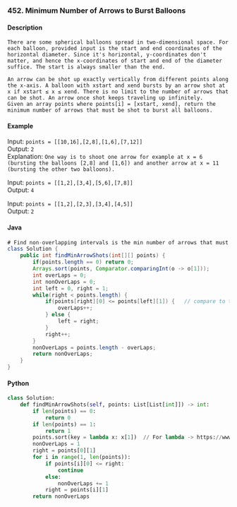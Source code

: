 ### 452. Minimum Number of Arrows to Burst Balloons
#### Description
`There are some spherical balloons spread in two-dimensional space. For each balloon, provided input is the start and end coordinates of the horizontal diameter. Since it's horizontal, y-coordinates don't matter, and hence the x-coordinates of start and end of the diameter suffice. The start is always smaller than the end.`  

`An arrow can be shot up exactly vertically from different points along the x-axis. A balloon with xstart and xend bursts by an arrow shot at x if xstart ≤ x ≤ xend. There is no limit to the number of arrows that can be shot. An arrow once shot keeps traveling up infinitely.`  
`Given an array points where points[i] = [xstart, xend], return the minimum number of arrows that must be shot to burst all balloons.`  
#### Example
Input: `points = [[10,16],[2,8],[1,6],[7,12]]`  
Output: `2`  
Explanation: `One way is to shoot one arrow for example at x = 6 (bursting the balloons [2,8] and [1,6]) and another arrow at x = 11 (bursting the other two balloons).`  

Input: `points = [[1,2],[3,4],[5,6],[7,8]]`  
Output: `4`

Input: `points = [[1,2],[2,3],[3,4],[4,5]]`  
Output: `2`  
#### Java
```java
# Find non-overlapping intervals is the min number of arrows that must be shot to burst all balloons.
class Solution {
    public int findMinArrowShots(int[][] points) {
        if(points.length == 0) return 0;
        Arrays.sort(points, Comparator.comparingInt(o -> o[1]));
        int overLaps = 0;
        int nonOverLaps = 0;
        int left = 0, right = 1;
        while(right < points.length) {
            if(points[right][0] <= points[left][1]) {   // compare to two sorted intervals: start element([1][0]) of second intervals in array vs end element([0][1]) of first intervals in array. 
                overLaps++;
            } else {
                left = right;
            }
            right++;
        }
        nonOverLaps = points.length - overLaps;
        return nonOverLaps;
    }
}
```
#### Python
```python
class Solution:
    def findMinArrowShots(self, points: List[List[int]]) -> int:
        if len(points) == 0:
            return 0
        if len(points) == 1:
            return 1
        points.sort(key = lambda x: x[1])  // For lambda -> https://www.w3schools.com/python/python_lambda.asp
        nonOverLaps = 1
        right = points[0][1]
        for i in range(1, len(points)):
            if points[i][0] <= right:
                continue
            else:
                nonOverLaps += 1
            right = points[i][1]
        return nonOverLaps
```
